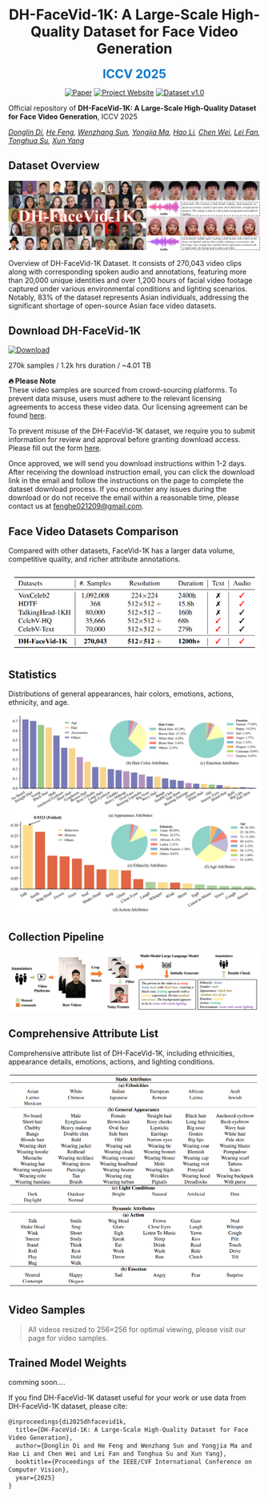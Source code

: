 

<div align="center">

# DH-FaceVid-1K: A Large-Scale High-Quality Dataset for Face Video Generation

<span style="color: #0077cc; font-size: 24px; font-weight: bold;">ICCV 2025</span>


[![Paper](https://img.shields.io/badge/arXiv-Paper-b31b1b?logo=arxiv&logoColor=b31b1b)](https://arxiv.org/abs/2410.07151)
[![Project Website](https://img.shields.io/badge/DH--FaceVid--1K-Website-4CAF50?logo=googlechrome&logoColor=white)](https://dh-facevid-1k.github.io/DH-FaceVid-1K/)
[![Dataset v1.0](https://img.shields.io/badge/DH_FaceVid_1K-v1.0-8A2BE2?style=flat&logo=apache-spark&logoColor=white)](https://docs.google.com/forms/d/e/1FAIpQLSd92kS6ZdAGLoN6DvYUVUDCo7R3Oe6GNVPjQn4sDBPJH7_2_A/viewform)

</div>



Official repository of **​​DH-FaceVid-1K: A Large-Scale High-Quality Dataset for Face Video Generation**, ICCV 2025

*[Donglin Di](https://scholar.google.com/citations?hl=zh-CN&user=L8tcNioAAAAJ), [He Feng](https://github.com/fenghe12), [Wenzhang Sun](https://scholar.google.hk/citations?user=3-9aEOQAAAAJ&hl=zh-CN&oi=ao), [Yongjia Ma](https://scholar.google.hk/citations?user=BszRJxkAAAAJ&hl=zh-CN&oi=ao), [Hao Li](#), [Chen Wei](#), [Lei Fan](https://hellodfan.github.io/), [Tonghua Su](https://scholar.google.hk/citations?hl=zh-CN&user=67fxVzoAAAAJ), [Xun Yang](https://scholar.google.hk/citations?hl=zh-CN&user=ro8lzsUAAAAJ)*


## Dataset Overview

![Dataset Overview](static/images/1.png)

Overview of DH-FaceVid-1K Dataset. It consists of 270,043 video clips along with corresponding spoken audio and annotations, featuring more than 20,000 unique identities and over 1,200 hours of facial video footage captured under various environmental conditions and lighting scenarios. Notably, 83% of the dataset represents Asian individuals, addressing the significant shortage of open-source Asian face video datasets.

## Download DH-FaceVid-1K

[![Download](https://img.shields.io/badge/Dataset-Apply_Access-blue)](https://forms.gle/vEyouWdS9CgcRFMt9)

270k samples / 1.2k hrs duration / ~4.01 TB

**🔥 Please Note**  
These video samples are sourced from crowd-sourcing platforms. To prevent data misuse, users must adhere to the relevant licensing agreements to access these video data. Our licensing agreement can be found [here](https://github.com/DH-FaceVid-1K/DH-FaceVid-1K/blob/main/LICENSE).  
 
To prevent misuse of the DH-FaceVid-1K dataset, we require you to submit information for review and approval before granting download access. Please fill out the form [here](https://forms.gle/vEyouWdS9CgcRFMt9).  
 
Once approved, we will send you download instructions within 1-2 days. After receiving the download instruction email, you can click the download link in the email and follow the instructions on the page to complete the dataset download process. If you encounter any issues during the download or do not receive the email within a reasonable time, please contact us at [fenghe021209@gmail.com](mailto:fenghe021209@gmail.com).

## Face Video Datasets Comparison

Compared with other datasets, FaceVid-1K has a larger data volume, competitive quality, and richer attribute annotations.

![Comparison](static/images/comparison.jpg)

## Statistics

Distributions of general appearances, hair colors, emotions, actions, ethnicity, and age.

![Statistics](static/images/figure4.jpg)

## Collection Pipeline

![Collection Pipeline](static/images/collect_pipe.png)

## Comprehensive Attribute List

Comprehensive attribute list of DH-FaceVid-1K, including ethnicities, appearance details, emotions, actions, and lighting conditions.

![Attributes](static/images/detail.png)

## Video Samples

> All videos resized to 256×256 for optimal viewing, please visit our page for video samples.


## Trained Model Weights

comming soon....


<!-- Human-centric generative models are becoming increas-
ingly popular, giving rise to various innovative tools and
applications, such as talking face videos conditioned on text
or audio prompts. The core of these capabilities lies in pow-
erful pretrained foundation models, trained on large-scale,
high-quality datasets. However, many advanced methods
rely on in-house data subject to various constraints, and
other current studies fail to generate high-resolution face
videos, which is mainly attributed to the significant lack of
large-scale, high-quality face video datasets. In this pa-
per, we introduce a human face video dataset, DH-FaceVid-
1K. Our collection spans 1200 hours in total, encompass-
ing 270,043 video samples from over 20,000 individuals.
Each sample includes corresponding speech audio, facial
keypoints, and text annotations. Compared to other pub-
licly available datasets, ours distinguishes itself through its
multi-ethnic coverage and high-quality comprehensive in-
dividual attributes. We establish multiple face video gen-
eration models supporting tasks such as text-to-video and
image-to-video generation. In addition, we develop com-
prehensive benchmarks to validate the scaling law when us-
ing different proportions of our dataset. Our primary aim is
to contribute a face video dataset, particularly addressing
the underrepresentation of Asian faces in existing curated
datasets and thereby enriching the global spectrum of face-
centric data and mitigating demographic biases. -->


If you find DH-FaceVid-1K dataset useful for your work or use data from DH-FaceVid-1K dataset, please cite:
```
@inproceedings{di2025dhfacevid1k,
  title={DH-FaceVid-1K: A Large-Scale High-Quality Dataset for Face Video Generation},
  author={Donglin Di and He Feng and Wenzhang Sun and Yongjia Ma and Hao Li and Chen Wei and Lei Fan and Tonghua Su and Xun Yang},
  booktitle={Proceedings of the IEEE/CVF International Conference on Computer Vision},
  year={2025}
}
```

<!-- # Website License
<a rel="license" href="http://creativecommons.org/licenses/by-sa/4.0/"><img alt="Creative Commons License" style="border-width:0" src="https://i.creativecommons.org/l/by-sa/4.0/88x31.png" /></a><br />This work is licensed under a <a rel="license" href="http://creativecommons.org/licenses/by-sa/4.0/">Creative Commons Attribution-ShareAlike 4.0 International License</a>. -->
